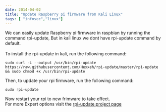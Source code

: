 ```yaml
---
date: 2014-04-02
title: "Update Raspberry pi firmware from Kali Linux"
tags: [ "infosec","linux"]
---
```



We can easily update Raspberry pi firmware in raspbian by running the command rpi-update, But in kali linux we dont have rpi-update command by default.
<br><br>
To install the rpi-update  in kali, run the following command:


```
sudo curl -L --output /usr/bin/rpi-update https://raw.githubusercontent.com/Hexxeh/rpi-update/master/rpi-update && sudo chmod +x /usr/bin/rpi-update
```

Then, to update your rpi firmware, run the following command:

```
sudo rpi-update
```

Now restart your rpi to new frimware to take effect.
<br>
For more Expert options visit the [rpi-update project page](https://github.com/Hexxeh/rpi-update)

